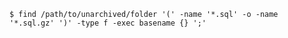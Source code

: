 <!-- usedin: [ _includes/_inlines/Databases/common/database-backup/database-backups_postgresql.md] -->


```
$ find /path/to/unarchived/folder '(' -name '*.sql' -o -name '*.sql.gz' ')' -type f -exec basename {} ';'    
```
